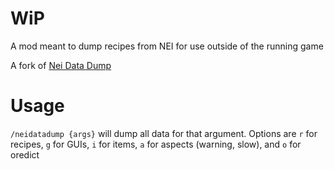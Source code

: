 # WiP

A mod meant to dump recipes from NEI for use outside of the running game

A fork of [Nei Data Dump](https://github.com/NamesAreAPain/NEIDataDump)

# Usage

`/neidatadump {args}` will dump all data for that argument. Options are `r` for recipes, `g` for GUIs, `i` for items, `a` for aspects (warning, slow), and `o` for oredict

